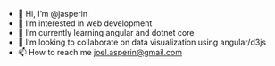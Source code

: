 - 👋 Hi, I’m @jasperin
- 👀 I’m interested in web development
- 🌱 I’m currently learning angular and dotnet core
- 💞️ I’m looking to collaborate on data visualization using angular/d3js
- 📫 How to reach me joel.asperin@gmail.com

<!---
jasperin/jasperin is a ✨ special ✨ repository because its `README.md` (this file) appears on your GitHub profile.
You can click the Preview link to take a look at your changes.
--->
